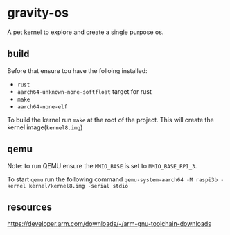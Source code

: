 # gravity-os
A pet kernel to explore and create a single purpose os.

build
---
Before that ensure tou have the folloing installed:
- `rust` 
- `aarch64-unknown-none-softfloat` target for rust
- `make`
- `aarch64-none-elf`

To build the kernel run `make` at the root of the project. This will create
the kernel image(`kernel8.img`)

qemu
---
Note: to run QEMU ensure the `MMIO_BASE` is set to `MMIO_BASE_RPI_3`.

To start `qemu` run the following command `qemu-system-aarch64 -M raspi3b -kernel kernel/kernel8.img -serial stdio`

resources
---
https://developer.arm.com/downloads/-/arm-gnu-toolchain-downloads